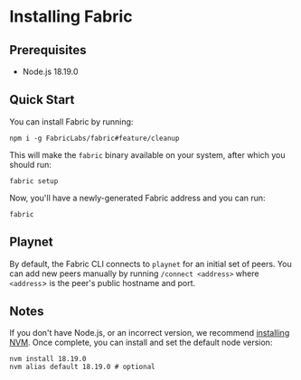 # Installing Fabric
## Prerequisites
- Node.js 18.19.0

## Quick Start
You can install Fabric by running:
```
npm i -g FabricLabs/fabric#feature/cleanup
```

This will make the `fabric` binary available on your system, after which you should run:
```
fabric setup
```

Now, you'll have a newly-generated Fabric address and you can run:
```
fabric
```

## Playnet
By default, the Fabric CLI connects to `playnet` for an initial set of peers.  You can add new peers manually by running `/connect <address>` where `<address`> is the peer's public hostname and port.

## Notes
If you don't have Node.js, or an incorrect version, we recommend [installing NVM][installing-nvm].  Once complete, you can install and set the default node version:
```
nvm install 18.19.0
nvm alias default 18.19.0 # optional
```

[installing-nvm]: https://nvm.sh
